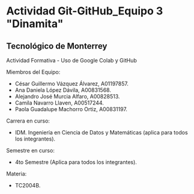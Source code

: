 # Actividad Git-GitHub_Equipo 3 "Dinamita"


## Tecnológico de Monterrey

Actividad Formativa - Uso de Google Colab y GitHub

Miembros del Equipo: 
  - César Guillermo Vázquez Álvarez, A01197857.
  - Ana Daniela López Dávila, A00831568.
  - Alejandro José Murcia Alfaro, A00828513.
  - Camila Navarro Llaven, A00517244.
  - Paola Guadalupe Machorro Ortiz, A00831197.

Carrera en curso:
  - IDM. Ingeniería en Ciencia de Datos y Matemáticas (aplica para todos los integrantes).

Semestre en curso:
  - 4to Semestre (Aplica para todos los integrantes).

Materia:
  - TC2004B.





